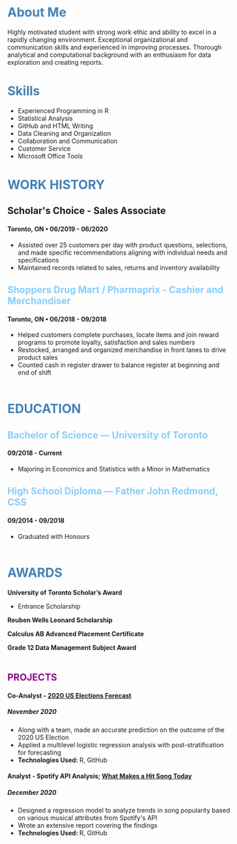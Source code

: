 


# <span style="color:steelblue"> About Me </span>

  Highly motivated student with strong work ethic and ability to excel in a rapidly changing environment. Exceptional organizational and communication skills and experienced in improving processes. Thorough analytical and computational background with an enthusiasm for data exploration and creating reports.

# <span style="color:steelblue"> Skills </span>
- Experienced Programming in R    
- Statistical Analysis            
- GitHub and HTML Writing
- Data Cleaning and Organization
- Collaboration and Communication
- Customer Service
- Microsoft Office Tools

# <span style="color:steelblue"> WORK HISTORY </span>
## <span style="colorlightyskyblue"> Scholar's Choice - Sales Associate </span>
#### Toronto, ON • 06/2019 - 06/2020
- Assisted over 25 customers per day with product questions, selections, and made specific recommendations aligning with individual needs and specifications
- Maintained records related to sales, returns and inventory availability

## <span style="color:lightskyblue"> Shoppers Drug Mart / Pharmaprix - Cashier and Merchandiser </span>
#### Toronto, ON • 06/2018 - 09/2018
- Helped customers complete purchases, locate items and join reward programs to promote loyalty, satisfaction and sales numbers
- Restocked, arranged and organized merchandise in front lanes to drive product sales
- Counted cash in register drawer to balance register at beginning and end of shift
<br><br>

# <span style="color:steelblue"> EDUCATION </span>
## <span style="color:lightskyblue"> Bachelor of Science — University of Toronto </span>
#### 09/2018 - Current
- Majoring in Economics and Statistics with a Minor in Mathematics

## <span style="color:lightskyblue"> High School Diploma — Father John Redmond, CSS </span>
#### 09/2014 - 09/2018
- Graduated with Honours
<br><br>

# <span style="color:steelblue"> AWARDS </span>
**University of Toronto Scholar’s Award**
- Entrance Scholarship

**Reuben Wells Leonard Scholarship**

**Calculus AB Advanced Placement Certificate**

**Grade 12 Data Management Subject Award**
<br><br>

## <span style="color:darkmagenta"> PROJECTS </span>

#### Co-Analyst - [2020 US Elections Forecast](https://github.com/jordanregis/PS4/blob/main/outputs/paper/paper.pdf)
##### November 2020
- Along with a team, made an accurate prediction on the outcome of the 2020 US Election
- Applied a multilevel logistic regression analysis with post-stratification for forecasting
- <b> Technologies Used: </b> R, GitHub

#### Analyst - Spotify API Analysis; [What Makes a Hit Song Today](https://github.com/jordanregis/STA304PS5/blob/main/Outputs/SpotifyPaper.pdf)
##### December 2020
- Designed a regression model to analyze trends in song popularity based on various musical attributes from Spotify's API
- Wrote an extensive report covering the findings
- <b> Technologies Used: </b> R, GitHub

